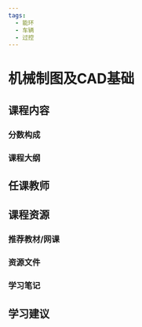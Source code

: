 ```yaml
---
tags:
  - 能环
  - 车辆
  - 过控
---
```


# 机械制图及CAD基础

## 课程内容

### 分数构成

### 课程大纲

## 任课教师

## 课程资源

### 推荐教材/网课

### 资源文件

### 学习笔记

## 学习建议




